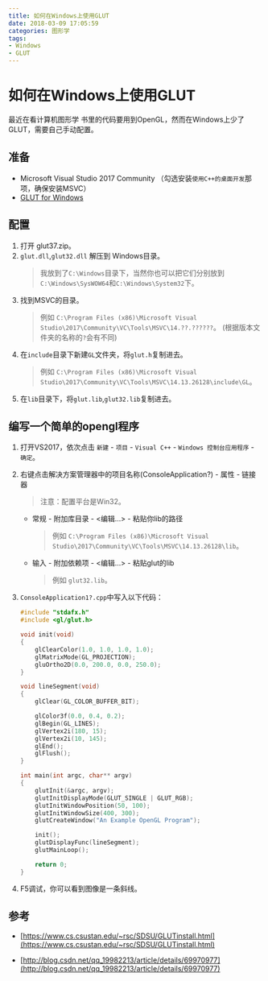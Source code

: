 ```yaml
---
title: 如何在Windows上使用GLUT
date: 2018-03-09 17:05:59
categories: 图形学
tags: 
- Windows
- GLUT
---
```


# 如何在Windows上使用GLUT

最近在看计算机图形学
书里的代码要用到OpenGL，然而在Windows上少了GLUT，需要自己手动配置。

<!--more-->

## 准备

* Microsoft Visual Studio 2017 Community （勾选安装`使用C++的桌面开发`那项，确保安装MSVC）
* [GLUT for Windows](https://www.opengl.org/resources/libraries/glut/glut37.zip)

## 配置

1. 打开 glut37.zip。
1. `glut.dll`,`glut32.dll` 解压到 Windows目录。
    > 我放到了`C:\Windows`目录下，当然你也可以把它们分别放到`C:\Windows\SysWOW64`和`C:\Windows\System32`下。
1. 找到MSVC的目录。
    > 例如 `C:\Program Files (x86)\Microsoft Visual Studio\2017\Community\VC\Tools\MSVC\14.??.??????`。 (根据版本文件夹的名称的`?`会有不同)
1. 在`include`目录下新建`GL`文件夹，将`glut.h`复制进去。
    > 例如 `C:\Program Files (x86)\Microsoft Visual Studio\2017\Community\VC\Tools\MSVC\14.13.26128\include\GL`。
1. 在`lib`目录下，将`glut.lib`,`glut32.lib`复制进去。

## 编写一个简单的opengl程序

1. 打开VS2017，依次点击 `新建` - `项目` - `Visual C++` - `Windows 控制台应用程序` - `确定`。

1. 右键点击解决方案管理器中的项目名称(ConsoleApplication?) - 属性 - 链接器
    > 注意：配置平台是Win32。
    * 常规 - 附加库目录 - <编辑…> - 粘贴你lib的路径
        > 例如 `C:\Program Files (x86)\Microsoft Visual Studio\2017\Community\VC\Tools\MSVC\14.13.26128\lib`。
    * 输入 - 附加依赖项 - <编辑…> - 粘贴glut的lib
        > 例如 `glut32.lib`。

1. `ConsoleApplication1?.cpp`中写入以下代码：

    ```cxx
    #include "stdafx.h"
    #include <gl/glut.h>

    void init(void)
    {
        glClearColor(1.0, 1.0, 1.0, 1.0);
        glMatrixMode(GL_PROJECTION);
        gluOrtho2D(0.0, 200.0, 0.0, 250.0);
    }

    void lineSegment(void)
    {
        glClear(GL_COLOR_BUFFER_BIT);

        glColor3f(0.0, 0.4, 0.2);
        glBegin(GL_LINES);
        glVertex2i(180, 15);
        glVertex2i(10, 145);
        glEnd();
        glFlush();
    }

    int main(int argc, char** argv)
    {
        glutInit(&argc, argv);
        glutInitDisplayMode(GLUT_SINGLE | GLUT_RGB);
        glutInitWindowPosition(50, 100);
        glutInitWindowSize(400, 300);
        glutCreateWindow("An Example OpenGL Program");

        init();
        glutDisplayFunc(lineSegment);
        glutMainLoop();

        return 0;
    }
    ```

1. F5调试，你可以看到图像是一条斜线。

## 参考

* [https://www.cs.csustan.edu/~rsc/SDSU/GLUTinstall.html](https://www.cs.csustan.edu/~rsc/SDSU/GLUTinstall.html)

* [http://blog.csdn.net/qq_19982213/article/details/69970977](http://blog.csdn.net/qq_19982213/article/details/69970977)
